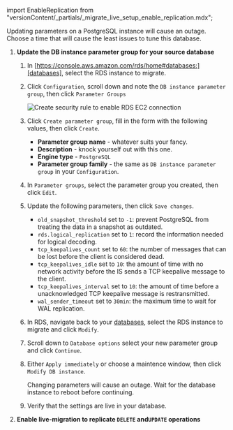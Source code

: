 import EnableReplication from "versionContent/_partials/_migrate_live_setup_enable_replication.mdx";

Updating parameters on a PostgreSQL instance will cause an outage. Choose a time that will cause the least issues to tune this database.

1. **Update the DB instance parameter group for your source database**

   1. In [https://console.aws.amazon.com/rds/home#databases:][databases],
      select the RDS instance to migrate.

   1. Click `Configuration`, scroll down and note the `DB instance parameter group`, then click `Parameter Groups`
   
      <img class="main-content__illustration"
      src="https://assets.timescale.com/docs/images/migrate/awsrds-parameter-groups.png"
      alt="Create security rule to enable RDS EC2 connection"/>

   1. Click `Create parameter group`, fill in the form with the following values, then click `Create`.
      - **Parameter group name** - whatever suits your fancy. 
      - **Description** - knock yourself out with this one. 
      - **Engine type** - `PostgreSQL`
      - **Parameter group family** - the same as `DB instance parameter group` in your `Configuration`.
   1. In `Parameter groups`, select the parameter group you created, then click `Edit`.
   1. Update the following parameters, then click `Save changes`.
      - `old_snapshot_threshold` set to `-1`: prevent PostgreSQL from treating the data in a snapshot as outdated.
      - `rds.logical_replication` set to `1`: record the information needed for logical decoding.
      - `tcp_keepalives_count` set to `60`:  the number of messages that can be lost before the client is considered dead.
      - `tcp_keepalives_idle` set to `10`: the amount of time with no network activity before the IS sends a TCP keepalive message to the client.
      - `tcp_keepalives_interval` set to `10`: the amount of time before a unacknowledged TCP keepalive message is restransmitted. 
      - `wal_sender_timeout` set to `30min`: the maximum time to wait for WAL replication.


   1. In RDS, navigate back to your [databases][databases], select the RDS instance to migrate and click `Modify`.  

   1. Scroll down to `Database options` select your new parameter group and click `Continue`. 
   1. Either `Apply immediately` or choose a maintence window, then click `Modify DB instance`.

      Changing parameters will cause an outage. Wait for the database instance to reboot before continuing. 
   1. Verify that the settings are live in your database.

1. **Enable live-migration to replicate `DELETE` and`UPDATE` operations**

   <EnableReplication />
   
[mst-portal]: https://portal.managed.timescale.com/login
[databases]: https://console.aws.amazon.com/rds/home#databases:
